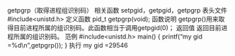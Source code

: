 getpgrp（取得进程组识别码）
相关函数
setpgid，getpgid，getpgrp
表头文件
#include<unistd.h>
定义函数
pid_t getpgrp(void);
函数说明
getpgrp()用来取得目前进程所属的组识别码。此函数相当于调用getpgid(0)；
返回值
返回目前进程所属的组识别码。
范例
#include<unistd.h>
main()
{
printf(“my gid =%d\n”,getpgrp());
}
执行
my gid =29546